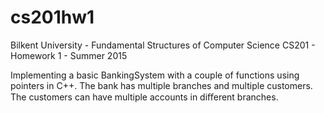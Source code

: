 # cs201hw1
Bilkent University - Fundamental Structures of Computer Science CS201 - Homework 1 - Summer 2015

Implementing a basic BankingSystem with a couple of functions using pointers in C++.
The bank has multiple branches and multiple customers. The customers can have multiple accounts in diﬀerent branches. 

